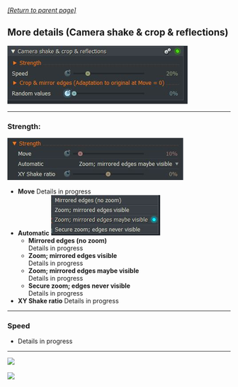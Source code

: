 *[[Return to parent page]](../README.md)*  

## More details (Camera shake & crop & reflections)
![](IMG/img2.jpg)  

---------------------------------------------

### Strength: 
![](IMG/Strength.jpg)
  - **Move**
    Details in progress  
  - **Automatic**
  ![](IMG/Automatic.jpg)
    - **Mirrored edges (no zoom)**  
      Details in progress
    - **Zoom; mirrored edges visible**  
      Details in progress
    - **Zoom; mirrored edges maybe visible**  
      Details in progress
    - **Secure zoom; edges never visible**  
       Details in progress
  - **XY Shake ratio**
    Details in progress

---------------------------------------------

### Speed
  - Details in progress

---------------------------------------------


![](IMH/Crop.jpg)

![](IMH/Reflection.jpg)

